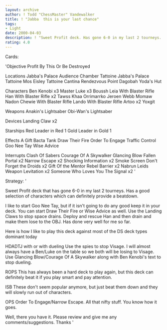 ```yaml
---
layout: archive
author: ! Todd "ChessMaster" Vandewalker
title: ! "Jabba  this is your last chance"
tags:
- Light
date: 2000-04-03
description: ! "Sweet Profit deck. Has gone 6-0 in my last 2 tourneys. Please review."
rating: 4.0
---
```

Cards: 

'Objective
Profit By This Or Be Destroyed

Locations
Jabba's Palace Audience Chamber
Tattoine Jabba's Palace
Tattoine Mos Eisley
Tattoine Cantina
Rendezvous Point
Dagobah Yoda's Hut

Characters
Ben Kenobi x3
Master Luke x3
Boussh
Leia With Blaster Rifle
Han With Blaster Rifle x2
Tawss Khaa
Orrimarrko
Jeroen Webb
Momaw Nadon
Chewie With Blaster Rifle
Lando With Blaster Rifle
Artoo x2
Yoxgit

Weapons
Anakin's Lightsaber
Obi-Wan's Lightsaber

Devices
Landing Claw x2

Starships
Red Leader in Red 1
Gold Leader in Gold 1

Effects
A Gift
Bacta Tank
Draw Their Fire
Order To Engage
Traffic Control
Goo Nee Tay
Wise Advice

Interrupts
Clash Of Sabers
Courage Of A Skywalker
Glancing Blow
Fallen Portal x2
Narrow Escape x2
Shocking Information x2
Smoke Screen
Don't Forget the Droids x2
Gift Of the Mentor
Rebel Barrier x2
Nabrun Leids
Weapon Levitation x2
Someone Who Loves You
The Signal x2
'

Strategy: '

Sweet Profit deck that has gone 6-0 in my last 2 tourneys. Has a good selection of characters which can definitely provide a beatdown.

I like to start Goo Nee Tay, but if it isn't going to do any good keep it in your deck. You can start Draw Their Fire or Wise Advice as well. Use the Landing Claws to stop space drains. Deploy and rescue Han and then drain and make them lose to the OBJ. Has done very well for me so far.

Here is how I like to play this deck against most of the DS deck types dominant today

HDADTJ with or with dueling Use the spies to stop Visage. I will almost always have a Ben/Luke on the table so we both will be losing to Visage. Use Glancing Blow/Courage Of A Skywalker along with Ben Kenobi's text to stop dueling.

ROPS This has always been a hard deck to play again, but this deck can definitely beat it if you play smart and pay attention.

ISB These don't seem popular anymore, but just beat them down and they will slowly run out of characters.

OPS Order To Engage/Narrow Escape. All that nifty stuff. You know how it goes.

Well, there you have it. Please review and give me any comments/suggestions. Thanks  '